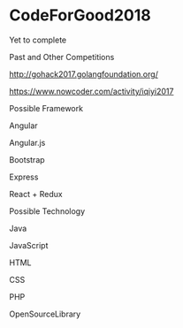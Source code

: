 # CodeForGood2018
 Yet to complete

Past and Other Competitions  


http://gohack2017.golangfoundation.org/  

https://www.nowcoder.com/activity/iqiyi2017  

Possible Framework  

Angular  

Angular.js  

Bootstrap  

Express  

React + Redux  

Possible Technology

Java  

JavaScript  

HTML  

CSS  

PHP

OpenSourceLibrary  

